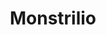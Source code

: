 ---
draft: false
slug: monstrilio-a2d19f69
title: Monstrilio
type: books
params:
  authors:
    - Gerardo Sámano Córdova
  book_title: Monstrilio
  book_description: A literary horror debut about a boy who transforms into a monster, a monster who tries to be a man, and the people who love him in every form he takesGrieving mother Magos cuts out a piece of her deceased eleven-year-old son Santiago’s lung. Acting on fierce maternal instinct and the dubious logic of an old folktale, she nurtures the lung until it gains sentience, growing into the carnivorous little Monstrilio she keeps hidden within the walls of her family’s decaying Mexico City estate. Eventually, Monstrilio begins to resemble the Santiago he once was, but his innate impulses—though curbed by his biological and chosen family’s communal care—threaten to destroy this fragile second chance at life.A thought-provoking meditation on grief, acceptance, and the monstrous sides of love and loyalty, Gerardo Sámano Córdova blends bold imagination and evocative prose with deep emotional rigor. Told in four acts that span the globe from Brooklyn to Berlin,Monstriliooffers, with uncanny clarity, a cathartic and precise portrait of being human.
  cover: https://images-na.ssl-images-amazon.com/images/S/compressed.photo.goodreads.com/books/1664985853i/62888191.jpg
  isbn: '1638931607'
  languages:
    - Английский
  goodreads_link: https://www.goodreads.com/book/show/62888191-monstrilio
  page_count: '336'
  publication_year: '2023'
  russian_audioversion: false
  russian_translation_status: unknown
  short_book_description: A literary horror debut about a boy who transforms into a monster, a monster who tries to be a man, and the people who love him in every form he takesGrieving mother Magos cuts out a piece of her...
  tags:
    - lgbtq-plus
    - adult fiction
    - fantasy
    - fiction
    - horror
    - magical realism
    - queer
---